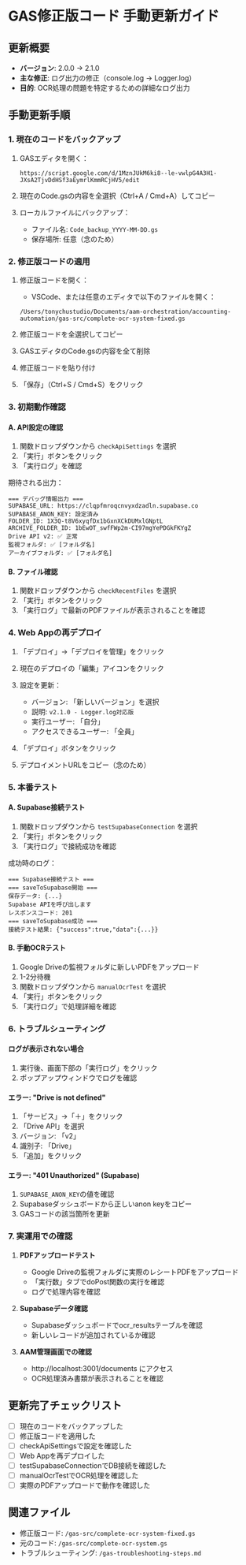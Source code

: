 # GAS修正版コード 手動更新ガイド

## 更新概要
- **バージョン**: 2.0.0 → 2.1.0
- **主な修正**: ログ出力の修正（console.log → Logger.log）
- **目的**: OCR処理の問題を特定するための詳細なログ出力

## 手動更新手順

### 1. 現在のコードをバックアップ

1. GASエディタを開く：
   ```
   https://script.google.com/d/1MznJUkM6ki8--le-vwlpG4A3H1-JXsA2TjvDdHSf3aEymrlKmmRCjHV5/edit
   ```

2. 現在のCode.gsの内容を全選択（Ctrl+A / Cmd+A）してコピー

3. ローカルファイルにバックアップ：
   - ファイル名: `Code_backup_YYYY-MM-DD.gs`
   - 保存場所: 任意（念のため）

### 2. 修正版コードの適用

1. 修正版コードを開く：
   - VSCode、または任意のエディタで以下のファイルを開く：
   ```
   /Users/tonychustudio/Documents/aam-orchestration/accounting-automation/gas-src/complete-ocr-system-fixed.gs
   ```

2. 修正版コードを全選択してコピー

3. GASエディタのCode.gsの内容を全て削除

4. 修正版コードを貼り付け

5. 「保存」（Ctrl+S / Cmd+S）をクリック

### 3. 初期動作確認

#### A. API設定の確認
1. 関数ドロップダウンから `checkApiSettings` を選択
2. 「実行」ボタンをクリック
3. 「実行ログ」を確認

期待される出力：
```
=== デバッグ情報出力 ===
SUPABASE_URL: https://clqpfmroqcnvyxdzadln.supabase.co
SUPABASE_ANON_KEY: 設定済み
FOLDER_ID: 1X3Q-t8V6xyqfDx1bGxnXCkDUMxlGNptL
ARCHIVE_FOLDER_ID: 1bEwOT_swfFWp2m-CI97mgYePDGkFKYgZ
Drive API v2: ✅ 正常
監視フォルダ: ✅ [フォルダ名]
アーカイブフォルダ: ✅ [フォルダ名]
```

#### B. ファイル確認
1. 関数ドロップダウンから `checkRecentFiles` を選択
2. 「実行」ボタンをクリック
3. 「実行ログ」で最新のPDFファイルが表示されることを確認

### 4. Web Appの再デプロイ

1. 「デプロイ」→「デプロイを管理」をクリック

2. 現在のデプロイの「編集」アイコンをクリック

3. 設定を更新：
   - バージョン: 「新しいバージョン」を選択
   - 説明: `v2.1.0 - Logger.log対応版`
   - 実行ユーザー: 「自分」
   - アクセスできるユーザー: 「全員」

4. 「デプロイ」ボタンをクリック

5. デプロイメントURLをコピー（念のため）

### 5. 本番テスト

#### A. Supabase接続テスト
1. 関数ドロップダウンから `testSupabaseConnection` を選択
2. 「実行」ボタンをクリック
3. 「実行ログ」で接続成功を確認

成功時のログ：
```
=== Supabase接続テスト ===
=== saveToSupabase開始 ===
保存データ: {...}
Supabase APIを呼び出します
レスポンスコード: 201
=== saveToSupabase成功 ===
接続テスト結果: {"success":true,"data":{...}}
```

#### B. 手動OCRテスト
1. Google Driveの監視フォルダに新しいPDFをアップロード
2. 1-2分待機
3. 関数ドロップダウンから `manualOcrTest` を選択
4. 「実行」ボタンをクリック
5. 「実行ログ」で処理詳細を確認

### 6. トラブルシューティング

#### ログが表示されない場合
1. 実行後、画面下部の「実行ログ」をクリック
2. ポップアップウィンドウでログを確認

#### エラー: "Drive is not defined"
1. 「サービス」→「＋」をクリック
2. 「Drive API」を選択
3. バージョン: 「v2」
4. 識別子: 「Drive」
5. 「追加」をクリック

#### エラー: "401 Unauthorized" (Supabase)
1. `SUPABASE_ANON_KEY`の値を確認
2. Supabaseダッシュボードから正しいanon keyをコピー
3. GASコードの該当箇所を更新

### 7. 実運用での確認

1. **PDFアップロードテスト**
   - Google Driveの監視フォルダに実際のレシートPDFをアップロード
   - 「実行数」タブでdoPost関数の実行を確認
   - ログで処理内容を確認

2. **Supabaseデータ確認**
   - Supabaseダッシュボードでocr_resultsテーブルを確認
   - 新しいレコードが追加されているか確認

3. **AAM管理画面での確認**
   - http://localhost:3001/documents にアクセス
   - OCR処理済み書類が表示されることを確認

## 更新完了チェックリスト

- [ ] 現在のコードをバックアップした
- [ ] 修正版コードを適用した
- [ ] checkApiSettingsで設定を確認した
- [ ] Web Appを再デプロイした
- [ ] testSupabaseConnectionでDB接続を確認した
- [ ] manualOcrTestでOCR処理を確認した
- [ ] 実際のPDFアップロードで動作を確認した

## 関連ファイル
- 修正版コード: `/gas-src/complete-ocr-system-fixed.gs`
- 元のコード: `/gas-src/complete-ocr-system.gs`
- トラブルシューティング: `/gas-troubleshooting-steps.md`